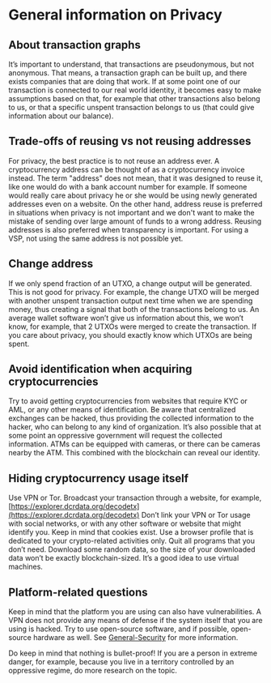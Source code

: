 # General information on Privacy

## About transaction graphs

It’s important to understand, that transactions are pseudonymous, but not anonymous. That means, a transaction graph can be built up, and there exists companies that are doing that work. If at some point one of our transaction is connected to our real world identity, it becomes easy to make assumptions based on that, for example that other transactions also belong to us, or that a specific unspent transaction belongs to us (that could give information about our balance).

## Trade-offs of reusing vs not reusing addresses

For privacy, the best practice is to not reuse an address ever. A cryptocurrency address can be thought of as a cryptocurrency invoice instead. The term "address" does not mean, that it was designed to reuse it, like one would do with a bank account number for example. If someone would really care about privacy he or she would be using newly generated addresses even on a website.
On the other hand, address reuse is preferred in situations when privacy is not important and we don't want to make the mistake of sending over large amount of funds to a wrong address. Reusing addresses is also preferred when transparency is important.
For using a VSP, not using the same address is not possible yet. 

## Change address

If we only spend fraction of an UTXO, a change output will be generated. This is not good for privacy. For example, the change UTXO will be merged with another unspent transaction output next time when we are spending money, thus creating a signal that both of the transactions belong to us. An average wallet software won’t give us information about this, we won’t know, for example, that 2 UTXOs were merged to create the transaction. If you care about privacy, you should exactly know which UTXOs are being spent.

## Avoid identification when acquiring cryptocurrencies 

Try to avoid getting cryptocurrencies from websites that require KYC or AML, or any other means of identification. Be aware that centralized exchanges can be hacked, thus providing the collected information to the hacker, who can belong to any kind of organization. It’s also possible that at some point an oppressive government will request the collected information. ATMs can be equipped with cameras, or there can be cameras nearby the ATM. This combined with the blockchain can reveal our identity. 

## Hiding cryptocurrency usage itself

Use VPN or Tor. Broadcast your transaction through a website, for example, [https://explorer.dcrdata.org/decodetx](https://explorer.dcrdata.org/decodetx)
Don’t link your VPN or Tor usage with social networks, or with any other software or website that might identify you. Keep in mind that cookies exist. Use a browser profile that is dedicated to your crypto-related activities only. Quit all programs that you don’t need. Download some random data, so the size of your downloaded data won’t be exactly blockchain-sized. It’s a good idea to use virtual machines.

## Platform-related questions

Keep in mind that the platform you are using can also have vulnerabilities. A VPN does not provide any means of defense if the system itself that you are using is hacked. Try to use open-source software, and if possible, open-source hardware as well. See [General-Security](https://docs.decred.org/advanced/general-security/) for more information.

Do keep in mind that nothing is bullet-proof! If you are a person in extreme danger, for example, because you live in a territory controlled by an oppressive regime, do more research on the topic. 